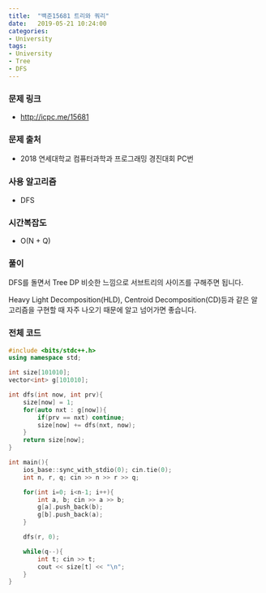 ```yaml
---
title:  "백준15681 트리와 쿼리"
date:   2019-05-21 10:24:00
categories:
- University
tags:
- University
- Tree
- DFS
---
```


### 문제 링크
* http://icpc.me/15681

### 문제 출처
* 2018 연세대학교 컴퓨터과학과 프로그래밍 경진대회 PC번

### 사용 알고리즘
* DFS

### 시간복잡도
* O(N + Q)

### 풀이
DFS를 돌면서 Tree DP 비슷한 느낌으로 서브트리의 사이즈를 구해주면 됩니다.

Heavy Light Decomposition(HLD), Centroid Decomposition(CD)등과 같은 알고리즘을 구현할 때 자주 나오기 때문에 알고 넘어가면 좋습니다.

### 전체 코드
```cpp
#include <bits/stdc++.h>
using namespace std;

int size[101010];
vector<int> g[101010];

int dfs(int now, int prv){
	size[now] = 1;
	for(auto nxt : g[now]){
		if(prv == nxt) continue;
		size[now] += dfs(nxt, now);
	}
	return size[now];
}

int main(){
	ios_base::sync_with_stdio(0); cin.tie(0);
	int n, r, q; cin >> n >> r >> q;

	for(int i=0; i<n-1; i++){
		int a, b; cin >> a >> b;
		g[a].push_back(b);
		g[b].push_back(a);
	}

	dfs(r, 0);

	while(q--){
		int t; cin >> t;
		cout << size[t] << "\n";
	}
}
```
